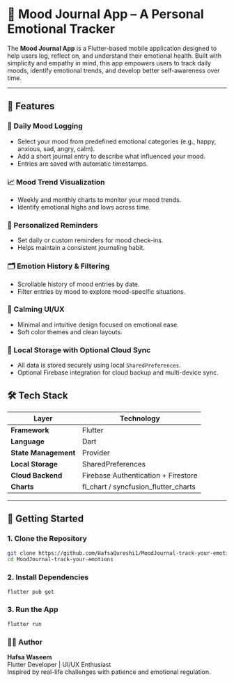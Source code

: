 # 🧠 Mood Journal App – A Personal Emotional Tracker

The **Mood Journal App** is a Flutter-based mobile application designed to help users log, reflect on, and understand their emotional health. Built with simplicity and empathy in mind, this app empowers users to track daily moods, identify emotional trends, and develop better self-awareness over time.

---

## 🌟 Features

### 📅 Daily Mood Logging
- Select your mood from predefined emotional categories (e.g., happy, anxious, sad, angry, calm).
- Add a short journal entry to describe what influenced your mood.
- Entries are saved with automatic timestamps.

### 📈 Mood Trend Visualization
- Weekly and monthly charts to monitor your mood trends.
- Identify emotional highs and lows across time.

### 🔔 Personalized Reminders
- Set daily or custom reminders for mood check-ins.
- Helps maintain a consistent journaling habit.

### 🗂️ Emotion History & Filtering
- Scrollable history of mood entries by date.
- Filter entries by mood to explore mood-specific situations.

### 🎨 Calming UI/UX
- Minimal and intuitive design focused on emotional ease.
- Soft color themes and clean layouts.

### 🔐 Local Storage with Optional Cloud Sync
- All data is stored securely using local `SharedPreferences`.
- Optional Firebase integration for cloud backup and multi-device sync.


## 🛠️ Tech Stack

| Layer               | Technology                           |
|--------------------|--------------------------------------|
| **Framework**       | Flutter                              |
| **Language**        | Dart                                 |
| **State Management**| Provider                             |
| **Local Storage**   | SharedPreferences                    |
| **Cloud Backend**   | Firebase Authentication + Firestore |
| **Charts**          | fl_chart / syncfusion_flutter_charts|


---

## 🚀 Getting Started

### 1. Clone the Repository
```bash
git clone https://github.com/HafsaQureshi1/MoodJournal-track-your-emotions.git
cd MoodJournal-track-your-emotions
```
### 2. Install Dependencies
```bash
flutter pub get
```
### 3. Run the App
```bash
flutter run
```

### 👩‍💻 Author

**Hafsa Waseem**  
Flutter Developer | UI/UX Enthusiast  
Inspired by real-life challenges with patience and emotional regulation.
